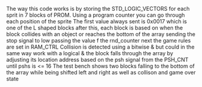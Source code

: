 The way this code works is by storing the STD_LOGIC_VECTORS for each sprit in 7 blocks of PROM. 
Using a program counter you can go through each position of the sprite
The first value always sent is 0x0017 which is one of the L shaped blocks
after this, each block is based on when the block collides with an object or reaches the bottom of the array sending the stop signal to low passing the value f the rnd_counter
next the game rules are set in RAM_CTRL
Collision is detected using a bitwise & but could in the same way work with a logical &
the block falls through the array by  adjusting its location address based on the psh signal from the PSH_CNT
until pshs is <= 16
The test bench shows two blocks falling to the bottom of the array while being shifted left and right
as well as collison and game over state
